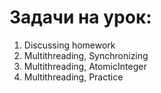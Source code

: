 # Задачи на урок:
1. Discussing homework
2. Multithreading, Synchronizing
3. Multithreading, AtomicInteger
4. Multithreading, Practice
   











